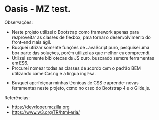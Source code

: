 # Oasis - MZ test.

Observações:

- Neste projeto utilizei o Bootstrap como framework apenas para reaproveitar as classes de flexbox, para tornar o desenvolvimento do front-end mais ágil.
- Busquei utilizar somente funções de JavaScript puro, pesquisei uma boa parte das soluções, porém utilizei as que melhor eu compreendi.
- Utilizei somente bibliotecas de JS puro, buscando sempre ferramentas em ES6.
- Procurei nomear todas as classes de acordo com o padrão BEM, utilizando camelCasing e a língua inglesa.

* Busquei aperfeiçoar minhas técnicas de CSS e aprender novas ferramentas neste projeto, como no caso do Bootstrap 4 e o Glide.js. 


Referências:

- https://developer.mozilla.org
- https://www.w3.org/TR/html-aria/